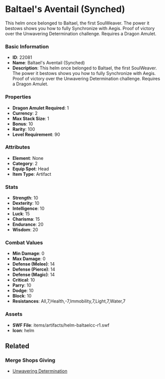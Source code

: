 # Baltael's Aventail (Synched)

This helm once belonged to Baltael, the first SoulWeaver. The power it bestows shows you how to fully Synchronize with Aegis. Proof of victory over the Unwavering Determination challenge. Requires a Dragon Amulet.

### Basic Information

- **ID**: 22081
- **Name**: Baltael&#039;s Aventail (Synched)
- **Description**: This helm once belonged to Baltael, the first SoulWeaver. The power it bestows shows you how to fully Synchronize with Aegis. Proof of victory over the Unwavering Determination challenge. Requires a Dragon Amulet.

### Properties

- **Dragon Amulet Required**: 1
- **Currency**: 2
- **Max Stack Size**: 1
- **Bonus**: 10
- **Rarity**: 100
- **Level Requirement**: 90

### Attributes

- **Element**: None
- **Category**: 2
- **Equip Spot**: Head
- **Item Type**: Artifact

### Stats

- **Strength**: 10
- **Dexterity**: 10
- **Intelligence**: 10
- **Luck**: 15
- **Charisma**: 15
- **Endurance**: 20
- **Wisdom**: 20

### Combat Values

- **Min Damage**: 0
- **Max Damage**: 0
- **Defense (Melee)**: 14
- **Defense (Pierce)**: 14
- **Defense (Magic)**: 14
- **Critical**: 10
- **Parry**: 10
- **Dodge**: 10
- **Block**: 10
- **Resistances**: All,7,Health,-7,Immobility,7,Light,7,Water,7

### Assets

- **SWF File**: items/artifacts/helm-baltaelcc-r1.swf
- **Icon**: helm

## Related

### Merge Shops Giving

- [Unwavering Determination](../merge-shops/426-unwavering-determination.md)

